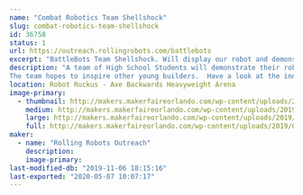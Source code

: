 ```yaml
---
name: "Combat Robotics Team Shellshock"
slug: combat-robotics-team-shellshock
id: 36758
status: 1
url: https://outreach.rollingrobots.com/battlebots
excerpt: "BattleBots Team Shellshock. Will display our robot and demonstrate its turtle power in the battle box."
description: "A team of High School Students will demonstrate their robot Shellshock.  The team participated in BattleBots 2019 and was featured in episode 7.
The team hopes to inspire other young builders.  Have a look at the inner workings of a full body spinner robot with a turtle theme."
location: Robot Ruckus - Axe Backwards Heavyweight Arena
image-primary:
  - thumbnail: http://makers.makerfaireorlando.com/wp-content/uploads/2019/08/TeamShellshock-150x150.jpg
    medium: http://makers.makerfaireorlando.com/wp-content/uploads/2019/08/TeamShellshock-300x200.jpg
    large: http://makers.makerfaireorlando.com/wp-content/uploads/2019/08/TeamShellshock-1024x683.jpg
    full: http://makers.makerfaireorlando.com/wp-content/uploads/2019/08/TeamShellshock.jpg
maker:
  - name: "Rolling Robots Outreach"
    description:
    image-primary: 
last-modified-db: "2019-11-06 18:15:16"
last-exported: "2020-05-07 10:07:17"
---
```


